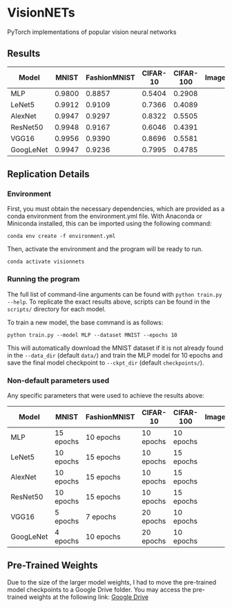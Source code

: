 # VisionNETs
PyTorch implementations of popular vision neural networks

## Results

| Model   	| MNIST    | FashionMNIST  | CIFAR-10 	| CIFAR-100	| ImageNet  	|
|--------- |----------|---------------|----------	|----------	|-------------- |
| MLP     	| 0.9800   | 0.8857 		| 0.5404   	    | 0.2908   	|               |
| LeNet5  	| 0.9912   | 0.9109   		| 0.7366 	      | 0.4089   	|               |
| AlexNet 	| 0.9947   | 0.9297   		| 0.8322   	    | 0.5505	|               |
| ResNet50 	| 0.9948   | 0.9167 		| 0.6046   	    | 0.4391   	|               |
| VGG16  	| 0.9956   | 0.9390   		| 0.8696   	    | 0.5581   	|               |
| GoogLeNet	| 0.9947   | 0.9236   		| 0.7995   	    | 0.4785   	|               |


## Replication Details

### Environment

First, you must obtain the necessary dependencies, which are provided as a conda environment
from the environment.yml file. With Anaconda or Miniconda installed, this can be imported
using the following command:

```shell
conda env create -f environment.yml
```

Then, activate the environment and the program will be ready to run.

```shell
conda activate visionnets
```

### Running the program

The full list of command-line arguments can be found with `python train.py --help`.
To replicate the exact results above, scripts can be found in the `scripts/` directory
for each model.

To train a new model, the base command is as follows:

```shell
python train.py --model MLP --dataset MNIST --epochs 10
```

This will automatically download the MNIST dataset if it is not already found in the 
`--data_dir` (default `data/`) and train the MLP model for 10 epochs and save the 
final model checkpoint to `--ckpt_dir` (default `checkpoints/`).

### Non-default parameters used

Any specific parameters that were used to achieve the results above:

| Model   	| MNIST    	| FashionMNIST 	| CIFAR-10 	| CIFAR-100	| ImageNet 	|
|---------	|--------  	|--------------	|----------	|----------	|----------	|
| MLP     	| 15 epochs	| 10 epochs	 	| 10 epochs | 10 epochs |          	|
| LeNet5  	| 10 epochs | 15 epochs     | 10 epochs | 15 epochs |          	|
| AlexNet 	| 10 epochs	| 15 epochs    	| 10 epochs | 15 epochs |          	|
| ResNet50 | 10 epochs	| 15 epochs    	| 10 epochs | 15 epochs |          	|
| VGG16 	| 5 epochs	| 7 epochs 		| 20 epochs	| 10 epochs |          	|
| GoogLeNet| 4 epochs 	| 10 epochs   	| 20 epochs	| 10 epochs |          	|

## Pre-Trained Weights

Due to the size of the larger model weights, I had to move the pre-trained model checkpoints to a Google Drive folder.
You may access the pre-trained weights at the following link: 
[Google Drive](https://drive.google.com/drive/folders/12HhPDR_I2pdhZ5VBbv56mn2bZWVrdK1t?usp=share_link)
